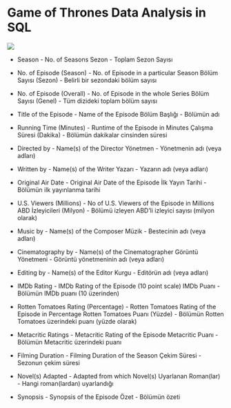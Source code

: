 # Game of Thrones Data Analysis in SQL

![](https://resizing.flixster.com/lHv7mnv-0KmEUzwfNrAtwUzMm_k=/fit-in/705x460/v2/https://resizing.flixster.com/-XZAfHZM39UwaGJIFWKAE8fS0ak=/v3/t/assets/p8681514_b_h9_aa.jpg)

* Season - No. of Seasons
Sezon - Toplam Sezon Sayısı

* No. of Episode (Season) - No. of Episode in a particular Season
Bölüm Sayısı (Sezon) - Belirli bir sezondaki bölüm sayısı

* No. of Episode (Overall) - No. of Episode in the whole Series
Bölüm Sayısı (Genel) - Tüm dizideki toplam bölüm sayısı

* Title of the Episode - Name of the Episode
Bölüm Başlığı - Bölümün adı

* Running Time (Minutes) - Runtime of the Episode in Minutes
Çalışma Süresi (Dakika) - Bölümün dakikalar cinsinden süresi

* Directed by - Name(s) of the Director
Yönetmen - Yönetmenin adı (veya adları)

* Written by - Name(s) of the Writer
Yazarı - Yazarın adı (veya adları)

* Original Air Date - Original Air Date of the Episode
İlk Yayın Tarihi - Bölümün ilk yayınlanma tarihi

* U.S. Viewers (Millions) - No of U.S. Viewers of the Episode in Millions
ABD İzleyicileri (Milyon) - Bölümü izleyen ABD’li izleyici sayısı (milyon olarak)

* Music by - Name(s) of the Composer
Müzik - Bestecinin adı (veya adları)

* Cinematography by - Name(s) of the Cinematographer
Görüntü Yönetmeni - Görüntü yönetmeninin adı (veya adları)

* Editing by - Name(s) of the Editor
Kurgu - Editörün adı (veya adları)

* IMDb Rating - IMDb Rating of the Episode (10 point scale)
IMDb Puanı - Bölümün IMDb puanı (10 üzerinden)

* Rotten Tomatoes Rating (Percentage) - Rotten Tomatoes Rating of the Episode in Percentage
Rotten Tomatoes Puanı (Yüzde) - Bölümün Rotten Tomatoes üzerindeki puanı (yüzde olarak)

* Metacritic Ratings - Metacritic Rating of the Episode
Metacritic Puanı - Bölümün Metacritic üzerindeki puanı

* Filming Duration - Filming Duration of the Season
Çekim Süresi - Sezonun çekim süresi

* Novel(s) Adapted - Adapted from which Novel(s)
Uyarlanan Roman(lar) - Hangi roman(lardan) uyarlandığı

* Synopsis - Synopsis of the Episode
Özet - Bölümün özeti



